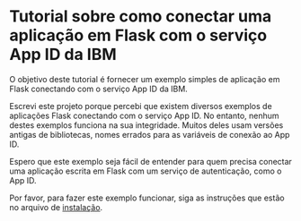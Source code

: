 # Tutorial sobre como conectar uma aplicação em Flask com o serviço App ID da IBM

O objetivo deste tutorial é fornecer um exemplo simples de aplicação em Flask conectando 
com o serviço App ID da IBM.

Escrevi este projeto porque percebi que existem diversos exemplos de aplicações Flask conectando com o serviço
App ID. No entanto, nenhum destes exemplos funciona na sua integridade. Muitos deles usam versões antigas de 
bibliotecas, nomes errados para as variáveis de conexão ao App ID. 

Espero que este exemplo seja fácil de entender para quem precisa conectar uma aplicação escrita em Flask com um 
serviço de autenticação, como o App ID.

Por favor, para fazer este exemplo funcionar, siga as instruções que estão no arquivo de [instalação](Install.md).

